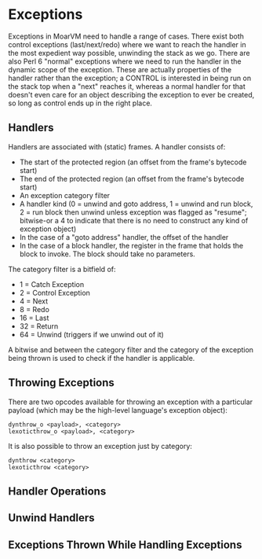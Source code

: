 # Exceptions

Exceptions in MoarVM need to handle a range of cases. There exist both control
exceptions (last/next/redo) where we want to reach the handler in the most
expedient way possible, unwinding the stack as we go. There are also Perl 6
"normal" exceptions where we need to run the handler in the dynamic scope of
the exception. These are actually properties of the handler rather than the
exception; a CONTROL is interested in being run on the stack top when a "next"
reaches it, whereas a normal handler for that doesn't even care for an object
describing the exception to ever be created, so long as control ends up in the
right place.

## Handlers

Handlers are associated with (static) frames. A handler consists of:

* The start of the protected region (an offset from the frame's bytecode start)
* The end of the protected region (an offset from the frame's bytecode start)
* An exception category filter
* A handler kind (0 = unwind and goto address, 1 = unwind and run block, 2 =
  run block then unwind unless exception was flagged as "resume"; bitwise-or
  a 4 to indicate that there is no need to construct any kind of exception
  object)
* In the case of a "goto address" handler, the offset of the handler
* In the case of a block handler, the register in the frame that holds the
  block to invoke. The block should take no parameters.

The category filter is a bitfield of:

* 1 = Catch Exception
* 2 = Control Exception
* 4 = Next
* 8 = Redo
* 16 = Last
* 32 = Return
* 64 = Unwind (triggers if we unwind out of it)

A bitwise and between the category filter and the category of the exception
being thrown is used to check if the handler is applicable.

## Throwing Exceptions
There are two opcodes available for throwing an exception with a particular
payload (which may be the high-level language's exception object):

    dynthrow_o <payload>, <category>
    lexoticthrow_o <payload>, <category>

It is also possible to throw an exception just by category:

    dynthrow <category>
    lexoticthrow <category>

## Handler Operations


## Unwind Handlers


## Exceptions Thrown While Handling Exceptions

